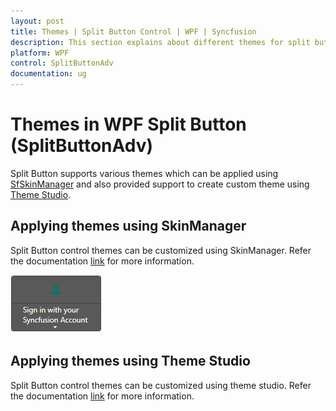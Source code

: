 ```yaml
---
layout: post
title: Themes | Split Button Control | WPF | Syncfusion
description: This section explains about different themes for split button control and how to implement those themes to the control.
platform: WPF
control: SplitButtonAdv
documentation: ug
---
```


# Themes in WPF Split Button (SplitButtonAdv)

Split Button supports various themes which can be applied using [SfSkinManager](https://help.syncfusion.com/wpf/themes/getting-started) and also provided support to create custom theme using [Theme Studio](https://help.syncfusion.com/wpf/themes/theme-studio).

## Applying themes using SkinManager

Split Button control themes can be customized using SkinManager. Refer the documentation [link](https://help.syncfusion.com/wpf/themes/getting-started) for more information.

![Theme](Theme-Support_images/Theme-Support_img1.png)


## Applying themes using Theme Studio

Split Button control themes can be customized using theme studio. Refer the documentation [link](https://help.syncfusion.com/wpf/themes/theme-studio) for more information.